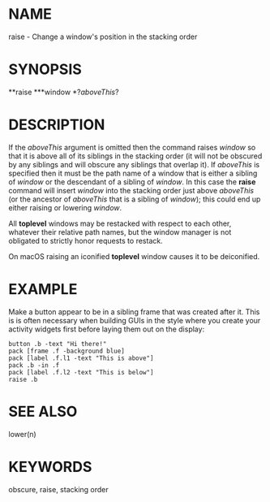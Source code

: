 # NAME

raise - Change a window\'s position in the stacking order

# SYNOPSIS

**raise ***window *?*aboveThis*?

# DESCRIPTION

If the *aboveThis* argument is omitted then the command raises *window*
so that it is above all of its siblings in the stacking order (it will
not be obscured by any siblings and will obscure any siblings that
overlap it). If *aboveThis* is specified then it must be the path name
of a window that is either a sibling of *window* or the descendant of a
sibling of *window*. In this case the **raise** command will insert
*window* into the stacking order just above *aboveThis* (or the ancestor
of *aboveThis* that is a sibling of *window*); this could end up either
raising or lowering *window*.

All **toplevel** windows may be restacked with respect to each other,
whatever their relative path names, but the window manager is not
obligated to strictly honor requests to restack.

On macOS raising an iconified **toplevel** window causes it to be
deiconified.

# EXAMPLE

Make a button appear to be in a sibling frame that was created after it.
This is is often necessary when building GUIs in the style where you
create your activity widgets first before laying them out on the
display:

    button .b -text "Hi there!"
    pack [frame .f -background blue]
    pack [label .f.l1 -text "This is above"]
    pack .b -in .f
    pack [label .f.l2 -text "This is below"]
    raise .b

# SEE ALSO

lower(n)

# KEYWORDS

obscure, raise, stacking order

<!---
Copyright (c) 1990 The Regents of the University of California
Copyright (c) 1994-1996 Sun Microsystems, Inc
-->

